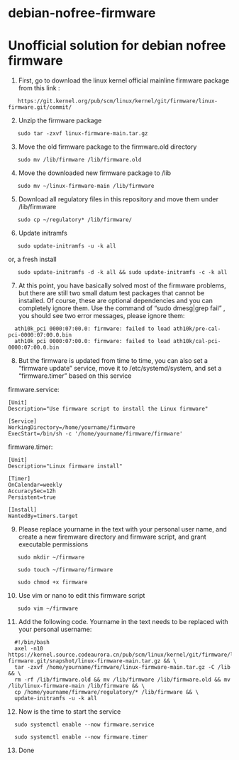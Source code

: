 # debian-nofree-firmware
Unofficial solution for debian nofree firmware
============================================================

1. First, go to download the linux kernel official mainline firmware package from this link :

```
   https://git.kernel.org/pub/scm/linux/kernel/git/firmware/linux-firmware.git/commit/ 
```  

2. Unzip the firmware package

```
   sudo tar -zxvf linux-firmware-main.tar.gz
```
3. Move the old firmware package to the firmware.old directory

```
   sudo mv /lib/firmware /lib/firmware.old
```
4. Move the downloaded new firmware package to /lib

```
   sudo mv ~/linux-firmware-main /lib/firmware
```
5. Download all regulatory files in this repository and move them under /lib/firmware

```
   sudo cp ~/regulatory* /lib/firmware/
```
6. Update initramfs

```
   sudo update-initramfs -u -k all
```
  or, a fresh install

```
   sudo update-initramfs -d -k all && sudo update-initramfs -c -k all
```
7. At this point, you have basically solved most of the firmware problems, but there are still two small datum test packages that cannot be installed. Of course, these are optional dependencies and you can completely ignore them. Use the command of “sudo dmesg|grep fail” , you should see two error messages, please ignore them:

```
  ath10k_pci 0000:07:00.0: firmware: failed to load ath10k/pre-cal-pci-0000:07:00.0.bin
  ath10k_pci 0000:07:00.0: firmware: failed to load ath10k/cal-pci-0000:07:00.0.bin
```
8. But the firmware is updated from time to time, you can also set a “firmware update” service, move it to /etc/systemd/system, and set a “firmware.timer” based on this service

  firmware.service:

```
[Unit]
Description="Use firmware script to install the Linux firmware"

[Service]
WorkingDirectory=/home/yourname/firmware
ExecStart=/bin/sh -c '/home/yourname/firmware/firmware'
```

  firmware.timer:

```
[Unit]
Description="Linux firmware install"

[Timer]
OnCalendar=weekly
AccuracySec=12h
Persistent=true

[Install]
WantedBy=timers.target
```

9. Please replace yourname in the text with your personal user name, and create a new firemware directory and firmware script, and grant executable permissions

```
   sudo mkdir ~/firmware  
```

```
   sudo touch ~/firmware/firmware
```

```
   sudo chmod +x firmware
```
10. Use vim or nano to edit this firmware script

```
   sudo vim ~/firmware
```
11. Add the following code. Yourname in the text needs to be replaced with your personal username:

```
  #!/bin/bash
  axel -n10 https://kernel.source.codeaurora.cn/pub/scm/linux/kernel/git/firmware/linux-firmware.git/snapshot/linux-firmware-main.tar.gz && \
  tar -zxvf /home/yourname/firmware/linux-firmware-main.tar.gz -C /lib && \
  rm -rf /lib/firmware.old && mv /lib/firmware /lib/firmware.old && mv /lib/linux-firmware-main /lib/firmware && \
  cp /home/yourname/firmware/regulatory/* /lib/firmware && \
  update-initramfs -u -k all
```
12. Now is the time to start the service

```
  sudo systemctl enable --now firmware.service 
```

```
  sudo systemctl enable --now firmware.timer
```
13. Done
